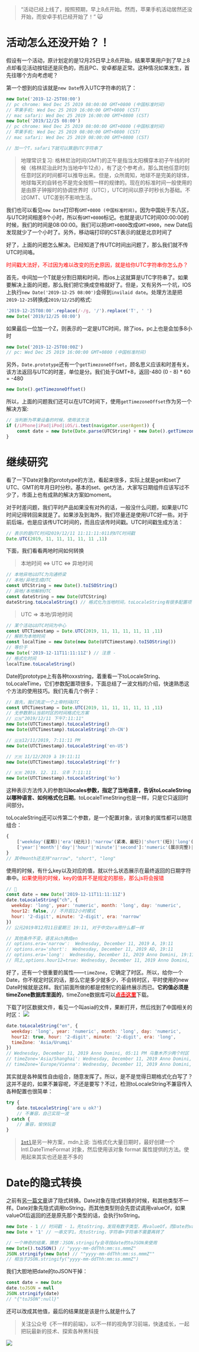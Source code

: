 > “活动已经上线了，按照预期，早上8点开始。然而，苹果手机活动居然还没开始，而安卓手机已经开始了！” 🙀

# 活动怎么还没开始？！
假设有一个活动，原计划定的是12月25日早上8点开始，结果苹果用户到了早上8点却看见活动按钮还是灰色的，而且PC、安卓都是正常。这种情况如果发生，首先往哪个方向考虑呢？

第一个想到的应该就是`new Date`传入UTC字符串的坑了：

```js
new Date('2019-12-25T08:00')
// pc chrome: Wed Dec 25 2019 08:00:00 GMT+0800 (中国标准时间)
// 苹果手机: Wed Dec 25 2019 16:00:00 GMT+0800 (CST)
// mac safari: Wed Dec 25 2019 16:00:00 GMT+0800 (CST)
new Date('2019/12/25 08:00')
// pc chrome: Wed Dec 25 2019 08:00:00 GMT+0800 (中国标准时间)
// 苹果手机: Wed Dec 25 2019 08:00:00 GMT+0800 (CST)
// mac safari: Wed Dec 25 2019 08:00:00 GMT+0800 (CST)

// 加一个T，safari下就可以算是UTC字符串了
```

> 地理常识复习: 格林尼治时间(GMT)的正午是指当太阳横穿本初子午线的时候（格林尼治此时为当地中午12点），有了这个参考点，那么其他任意时刻任意时区的时间都可以推导出来。但是，众所周知，地球不是完美的球体，地球每天的自转也不是完全按照一样的规律的。现在的标准时间一般使用的是由原子钟报时的协调世界时（UTC），UTC时间以原子时秒长为基础。不过GMT、UTC差别不影响生活。

我们也可以看见`new Date`打印有`GMT+0800 (中国标准时间)`。因为中国处于东八区，与UTC时间相差8个小时，所以有`GMT+0800`标记。也就是说UTC时间00:00:00的时候，我们的时间是08:00:00。我们可以把`GMT+0800`改成`GMT+0900`，new Date后发现就少了一个小时了。另外，移动端打印的CST表示的就是北京时间了

好了，上面的问题怎么解决。已经知道了传UTC时间出问题了，那么我们就不传UTC时间咯。

<span style="color: #f00">时间戳大法好，不过因为难以改变的历史原因，就是给你UTC字符串你怎么办？</span>

首先，中间加一个T就是分割日期和时间，而ios上这就算是UTC字符串了。如果要解决上面的问题，那么我们把它换成空格就好了。但是，又有另外一个坑，IOS上执行`new Date('2019-12-25 08:00')`会得到`invilaid date`。处理方法是把`2019-12-25`转换成`2019/12/25`的格式:
```js
'2019-12-25T08:00'.replace(/-/g, '/').replace('T', ' ')
new Date('2019/12/25 08:00')
```
如果最后一位加一个Z，则表示的一定是UTC时间，除了ios，pc上也是会加多8小时
```js
new Date('2019-12-25T08:00Z')
// pc: Wed Dec 25 2019 16:00:00 GMT+0800 (中国标准时间)
```
另外，`Date.prototype`还有一个`getTimezoneOffset`，顾名思义应该和时差有关。该方法返回与UTC的时差，单位是分。我们处于GMT+8，返回-480 (0 - 8) * 60 = -480
```js
new Date().getTimezoneOffset()
```
所以，上面的问题我们还可以在UTC时间下，使用`getTimezoneOffset`作为另一个解决方案:
```js
// 当判断为苹果设备的时候，使用该方法
if (/iPhone|iPad|iPod|iOS/i.test(navigator.userAgent)) {
    const date = new Date(Date.parse(UTCString) + new Date().getTimezoneOffset() * 60 * 1000)
}
```
# 继续研究
看了一下Date对象的prototype的方法，看起来很多，实际上就是get和set了UTC、GMT的年月日时分秒。基本的set、get方法，大家写日期组件应该写过不少了，市面上也有成熟的解决方案如moment。

对于时差问题，我们平时产品如果没有对外的话，一般没什么问题，如果是UTC时间记得转回来就是了。如果涉及到海外，我们尽量还是使用UTC好一些。对于前后端，也是应该传UTC时间的，而且应该传时间戳。UTC时间戳生成方法：
```js
// 表示的是UTC时间2019/12/11 11:11:11:011的UTC时间戳
Date.UTC(2019, 11, 11, 11, 11, 11 ,11)
```
下面，我们看看两地时间如何转换
> 本地时间 <=> UTC <=> 异地时间

```js
// 本地异地以UTC为沟通桥梁
// 本地/异地生成UTC
const UTCString = new Date().toISOString()
// 异地/本地解析UTC
const dateString = new Date(UTCString) 
dateString.toLocaleString() // 格式化为当地时间，toLocaleString有很多配置项
```

> UTC => 本地/异地时间

```js
// 某个活动以UTC时间为中心
const UTCTimestamp = Date.UTC(2019, 11, 11, 11, 11, 11 ,11)
// 解析为本地时间
const localTime = new Date(new Date(UTCTimestamp).toISOString())
// 等价于
new Date('2019-12-11T11:11:11Z') // 注意 -
// 格式化时间
localTime.toLocaleString()
```

Date的prototype上有各种toxxstring，着重看一下toLocaleString、toLocaleTime，它们参数配置项很多，下面总结了一波文档的介绍，快速熟悉这个方法的使用技巧。我们先看几个例子：
```js
// 首先，我们先定一个上帝时间UTC
const UTCTimestamp = Date.UTC(2019, 11, 11, 11, 11, 11 ,11)
// 无参数默认当前时区的时间格式化方案
// 🇨🇳"2019/12/11 下午7:11:11"
new Date(UTCTimestamp).toLocaleString()
new Date(UTCTimestamp).toLocaleString('zh-CN')

// 🇬🇧12/11/2019, 7:11:11 PM
new Date(UTCTimestamp).toLocaleString('en-US')

// 🇫🇷 11/12/2019 à 19:11:11
new Date(UTCTimestamp).toLocaleString('fr')

// 🇰🇷 2019. 12. 11. 오후 7:11:11
new Date(UTCTimestamp).toLocaleString('ko')
```
这种表示方法传入的参数叫**locales参数，指定了当地语言，告诉toLocaleString以哪种语言、如何格式化日期**。toLocaleTimeString也是一样，只是它只返回时间部分。

toLocaleString还可以传第二个参数，是一个配置对象，该对象的属性都可以随意组合：
```ts
{
    ['weekday'(星期)|'era'(纪元)]:'narrow'(紧凑、最短)|'short'(短)|'long'(长),
    ['year'|'month'|'day'|'hour'|'minute'|'second']:'numeric'(展示完整)| '2-digit'(2位)
}
// 其中month还支持"narrow", "short", "long"
```
使用的时候，有什么key以及对应的值，就以什么状态展示在最终返回的日期字符串中。<span style="color: red">如果使用的时候，key的值并不是规定的那些，那么js将会报错</span>

```js
// 🌰
const date = new Date('2019-12-11T11:11:11Z')
date.toLocaleString("ch", {
  weekday: 'long', year: 'numeric', month: 'long', day: 'numeric',
  hour12: false, // 不开启12小时模式
  hour: '2-digit', minute: '2-digit', era: 'narrow'
})
// 公元2019年12月11日星期三 19:11, 对于中文era用什么都一样

// 其他条件不变，语言从ch换成en
// options.era='narrow':  Wednesday, December 11, 2019 A, 19:11
// options.era='short':  Wednesday, December 11, 2019 AD, 19:11
// options.era='long':  Wednesday, December 11, 2019 Anno Domini, 19:11
// 同上,options.hour12=true: Wednesday, December 11, 2019 Anno Domini, 07:11 PM
```
好了，还有一个很重要的属性——`timeZone`，它确定了时区。所以，给你一个Date，你不规定时区的话，那么它是多少就多少，不会转时区，平时使用的new Date时候就是这样。我们前面所做的都是控制它的最终展示而已。**它的值必须是timeZone数据库里面的**，timeZone数据库可以[**<span style="color: red">点击这里</span>**](https://www.iana.org/time-zones)下载。

下载了时区数据文件，看见一个叫asia的文件，果断打开，然后找到了中国相关的时区：
![](https://user-gold-cdn.xitu.io/2019/9/7/16d07de18cc5de47?w=890&h=532&f=png&s=283636)

```js
date.toLocaleString("en", {
  weekday: 'long', year: 'numeric', month: 'long', day: 'numeric',
  hour12: true, hour: '2-digit', minute: '2-digit', era: 'long',
  timeZone: 'Asia/Urumqi'
})
// Wednesday, December 11, 2019 Anno Domini, 05:11 PM 乌鲁木齐少两个时区
// timeZone='Asia/Shanghai': Wednesday, December 11, 2019 Anno Domini, 07:11 PM  本来就是和上海时区一样
// timeZone='Europe/Vienna': Wednesday, December 11, 2019 Anno Domini, 12:11 PM
```

其实就是各种属性自由组合，随意发挥了。所以，是不是觉得日期格式化白写了？这并不是的，如果不兼容呢，不还是要写？不过，检测toLocaleString不兼容传入各种配置也很简单：
```js
try {
    date.toLocaleString('are u ok?')
    // 不兼容，自己实现一波
} catch {
    // 兼容，愉快玩耍
}

```


> [`Intl`](https://developer.mozilla.org/en-US/docs/Web/JavaScript/Reference/Global_Objects/DateTimeFormat)是另一种方案，mdn上说: 当格式化大量日期时，最好创建一个 Intl.DateTimeFormat 对象，然后使用该对象 format 属性提供的方法。使用起来其实也还是差不多的


# Date的隐式转换
之前有[另一篇文章](https://juejin.im/post/5ae829eb6fb9a07aa6318efc)讲了隐式转换。Date对象在隐式转换的时候，和其他类型不一样。Date对象先隐式调用toString，而其他类型则会先尝试调用valueOf，如果valueOf后返回的还是原先那个类型的话，会执行toString。
```js
new Date - 1 // 时间戳 - 1。先toString，发现有数字类型，再valueOf。而Date的valueOf返回的是时间戳
new Date + '1' // 一串文字1。先toString，字符串+字符串不需要再转了

// 一个神奇的结果，猜想：JSON.stringify会寻找date的toJSON来使用
new Date().toJSON() // "yyyy-mm-ddThh:mm:ss.mmmZ"
JSON.stringify(new Date) // ""yyyy-mm-ddThh:mm:ss.mmmZ""
// 相当于JSON.stringify("yyyy-mm-ddThh:mm:ss.mmmZ")
```
我们大胆地把date的toJSON干掉：
```js
const date = new Date
date.toJSON = null
JSON.stringify(date)
// "{"toJSON":null}"
```
还可以改成其他值，最后的结果就是该是什么就是什么了

> 关注公众号《不一样的前端》，以不一样的视角学习前端，快速成长，一起把玩最新的技术、探索各种黑科技

![](https://user-gold-cdn.xitu.io/2019/7/17/16bfbc918deb438e?w=258&h=258&f=jpeg&s=26192)